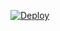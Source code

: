 [![Deploy](https://www.herokucdn.com/deploy/button.svg)](https://heroku.com/deploy?template=https://github.com/ZEXOO/V2)

